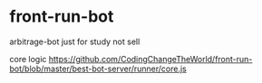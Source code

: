 # front-run-bot
arbitrage-bot  just for study not sell

core logic
https://github.com/CodingChangeTheWorld/front-run-bot/blob/master/best-bot-server/runner/core.js
